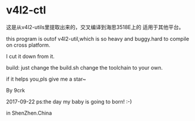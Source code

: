# v4l2-ctl
这是从v4l2-utils里提取出来的，交叉编译到海思3518E上的 适用于其他平台。


this program is outof v4l2-util,which is so heavy and buggy.hard to compile on cross platform.

I cut it down from it.

build:
just change the build.sh
change the toolchain to your own.

if it helps you,pls give me a star~

By 9crk

2017-09-22
ps:the day my baby is going to born! :-)

in ShenZhen.China
 
